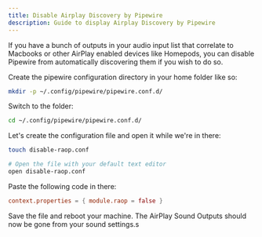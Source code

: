 ```yaml
---
title: Disable Airplay Discovery by Pipewire
description: Guide to display Airplay Discovery by Pipewire
---
```


If you have a bunch of outputs in your audio input list that correlate to Macbooks or other AirPlay enabled devices like Homepods, you can disable Pipewire from automatically discovering them if you wish to do so.

Create the pipewire configuration directory in your home folder like so: 

```bash
mkdir -p ~/.config/pipewire/pipewire.conf.d/
```

Switch to the folder: 

```bash
cd ~/.config/pipewire/pipewire.conf.d/
```

Let's create the configuration file and open it while we're in there: 

```bash
touch disable-raop.conf

# Open the file with your default text editor
open disable-raop.conf
```

Paste the following code in there: 
```conf
context.properties = { module.raop = false }
```

Save the file and reboot your machine. The AirPlay Sound Outputs should now be gone from your sound settings.s